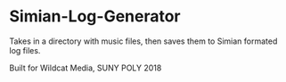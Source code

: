 # Simian-Log-Generator

Takes in a directory with music files, then saves them to Simian formated log files.

Built for Wildcat Media, SUNY POLY 2018

